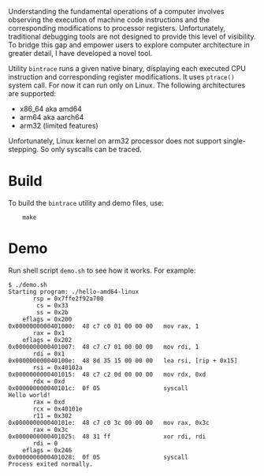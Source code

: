 Understanding the fundamental operations of a computer involves
observing the execution of machine code instructions and the
corresponding modifications to processor registers. Unfortunately,
traditional debugging tools are not designed to provide this level of
visibility. To bridge this gap and empower users to explore computer
architecture in greater detail, I have developed a novel tool.

Utility `bintrace` runs a given native binary, displaying each executed
CPU instruction and corresponding register modifications.
It uses `ptrace()` system call. For now it can run only on Linux.
The following architectures are supported:

 * x86_64 aka amd64
 * arm64 aka aarch64
 * arm32 (limited features)

Unfortunately, Linux kernel on arm32 processor does not support single-stepping.
So only syscalls can be traced.

# Build

To build the `bintrace` utility and demo files, use:
```
    make
```

# Demo

Run shell script `demo.sh` to see how it works. For example:
```
$ ./demo.sh
Starting program: ./hello-amd64-linux
       rsp = 0x7ffe2f92a700
        cs = 0x33
        ss = 0x2b
    eflags = 0x200
0x0000000000401000:  48 c7 c0 01 00 00 00   mov rax, 1
       rax = 0x1
    eflags = 0x202
0x0000000000401007:  48 c7 c7 01 00 00 00   mov rdi, 1
       rdi = 0x1
0x000000000040100e:  48 8d 35 15 00 00 00   lea rsi, [rip + 0x15]
       rsi = 0x40102a
0x0000000000401015:  48 c7 c2 0d 00 00 00   mov rdx, 0xd
       rdx = 0xd
0x000000000040101c:  0f 05                  syscall
Hello world!
       rax = 0xd
       rcx = 0x40101e
       r11 = 0x302
0x000000000040101e:  48 c7 c0 3c 00 00 00   mov rax, 0x3c
       rax = 0x3c
0x0000000000401025:  48 31 ff               xor rdi, rdi
       rdi = 0
    eflags = 0x246
0x0000000000401028:  0f 05                  syscall
Process exited normally.
```
